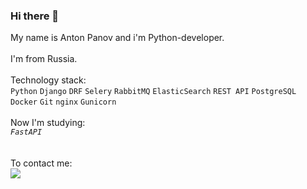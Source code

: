 ### Hi there 👋

My name is Anton Panov and i'm Python-developer.<br />
<br />
I'm from Russia.<br />
<br />
Technology stack:<br />
`Python` `Django` `DRF` `Selery` `RabbitMQ` `ElasticSearch` `REST API` `PostgreSQL` `Docker` `Git` `nginx` `Gunicorn`<br />
<br />
Now I'm studying:<br />
*`FastAPI`* <br />
<br />
<br />
To contact me:<br />
[<img src="https://img.shields.io/badge/Telegram-37814A?style=for-the-badge&logo=Telegram&logoColor=white"/> ](https://t.me/APAnov_IBU70)

